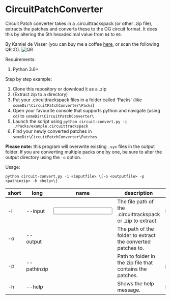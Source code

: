 # CircuitPatchConverter
Circuit Patch converter takes in a .circuittrackspack (or other .zip file), 
extracts the patches and converts these to the OG circuit format.
It does this by altering the 5th hexadecimal value from `64` to `60`.


By Kamiel de Visser (you can buy me a coffee [here](https://www.paypal.com/donate/?business=BXNPFUTTJF25G&no_recurring=0&item_name=Here+you+can+supply+my+everlasting+quest+for+cafe%C3%AFne+%3A%29&currency_code=EUR), or scan the following QR :D).
![QR](./donate/QR.png)

Requirements: 
1. Python 3.6+

Step by step example:
1. Clone this repository or download it as a .zip
2. (Extract zip to a directory)
3. Put your .circuittrackspack files in a folder called 'Packs' (like `someDir\CircuitPatchConverter\Packs`)
4. Open your favourite console that supports python and navigate (using `cd`) to `someDir\CircuitPatchConverter\` 
4. Launch the script using `python circuit-convert.py -i ./Packs/example.circuittrackspack` 
5. Find your newly converted patches in `someDir\CircuitPatchConverter\Patches`

**Please note:** this program will overwrite existing `.syx` files in the output folder. If you are converting multiple packs one by one, be sure to alter the output directory using the `-o` option.

Usage:

`python circuit-convert.py -i <inputfile> \[-o <outputfile> -p <pathinzip> -h <help>\]`

| short | long        | name               | description                                                 | default    |
|-------|-------------|--------------------|-------------------------------------------------------------|------------|
| -i    | --input     | <input file>       | The file path of the .circuittrackspack or .zip to extract. | N/A        |
| -o    | --output    | <output file>      | The path of the folder to extract the converted patches to. | ./Patches/ |
| -p    | --pathinzip | <path in zip file> | Path to folder in the zip file that contains the patches.   | patches/   |
| -h    | --help      | <help>             | Shows the help message.                                     | N/A        |